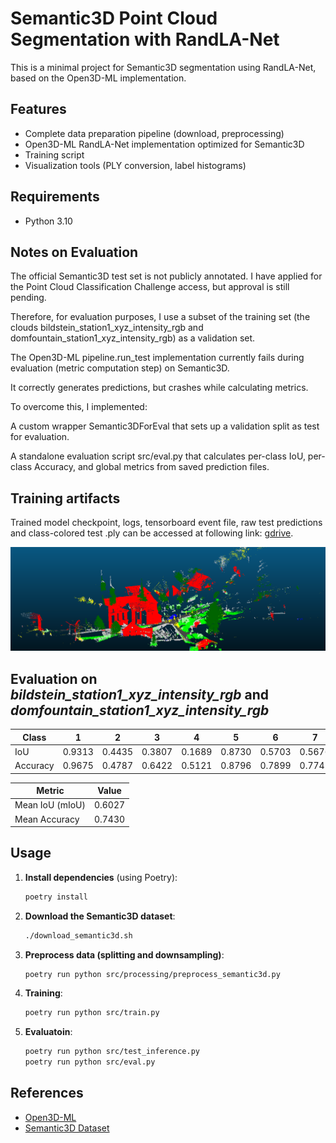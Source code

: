# Semantic3D Point Cloud Segmentation with RandLA-Net

This is a minimal project for Semantic3D segmentation using RandLA-Net, based on the Open3D-ML implementation.

## Features

- Complete data preparation pipeline (download, preprocessing)
- Open3D-ML RandLA-Net implementation optimized for Semantic3D
- Training script
- Visualization tools (PLY conversion, label histograms)

## Requirements

- Python 3.10

## Notes on Evaluation

   The official Semantic3D test set is not publicly annotated.
   I have applied for the Point Cloud Classification Challenge access, but approval is still pending.

   Therefore, for evaluation purposes, I use a subset of the training set (the clouds bildstein_station1_xyz_intensity_rgb and domfountain_station1_xyz_intensity_rgb) as a validation set.

   The Open3D-ML pipeline.run_test implementation currently fails during evaluation (metric computation step) on Semantic3D.

   It correctly generates predictions, but crashes while calculating metrics.

   To overcome this, I implemented:

   A custom wrapper Semantic3DForEval that sets up a validation split as test for evaluation.

   A standalone evaluation script src/eval.py that calculates per-class IoU, per-class Accuracy, and global metrics from saved prediction files.

## Training artifacts

   Trained model checkpoint, logs, tensorboard event file, raw test predictions and class-colored test .ply can be accessed at following link: [gdrive](https://drive.google.com/drive/folders/180G0s2eyBpIvrE1DbcIdCp--wEAOOw0A?usp=sharing).

![alt text](assets/test_cloud.png)

## Evaluation on *bildstein_station1_xyz_intensity_rgb* and *domfountain_station1_xyz_intensity_rgb*

| Class | 1 | 2 | 3 | 4 | 5 | 6 | 7 | 8 |
|---|---|---|---|---|---|---|---|---|
| IoU | 0.9313 | 0.4435 | 0.3807 | 0.1689 | 0.8730 | 0.5703 | 0.5676 | 0.8861 |
| Accuracy | 0.9675 | 0.4787 | 0.6422 | 0.5121 | 0.8796 | 0.7899 | 0.7741 | 0.9000 |

| Metric | Value |
|---|---|
| Mean IoU (mIoU) | 0.6027 |
| Mean Accuracy | 0.7430 |

## Usage

1. **Install dependencies** (using Poetry):
   ```bash
   poetry install
   ```

2. **Download the Semantic3D dataset**:
   ```bash
   ./download_semantic3d.sh
   ```

3. **Preprocess data (splitting and downsampling)**:
   ```bash
   poetry run python src/processing/preprocess_semantic3d.py
   ```

4. **Training**:
   ```bash
   poetry run python src/train.py
   ```

5. **Evaluatoin**:
   ```bash
   poetry run python src/test_inference.py
   poetry run python src/eval.py
   ```

## References

- [Open3D-ML](https://github.com/isl-org/Open3D-ML)
- [Semantic3D Dataset](http://www.semantic3d.net/)